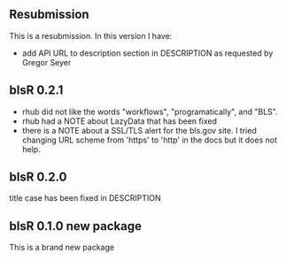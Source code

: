 ## Resubmission
This is a resubmission. In this version I have:

  * add API URL to description section in DESCRIPTION as requested by Gregor Seyer

## blsR 0.2.1

  * rhub did not like the words "workflows", "programatically", and "BLS".
  * rhub had a NOTE about LazyData that has been fixed
  * there is a NOTE about a SSL/TLS alert for the bls.gov site. I tried changing
  URL scheme from 'https' to 'http' in the docs but it does not help. 

## blsR 0.2.0 

title case has been fixed in DESCRIPTION

## blsR 0.1.0 new package

This is a brand new package
